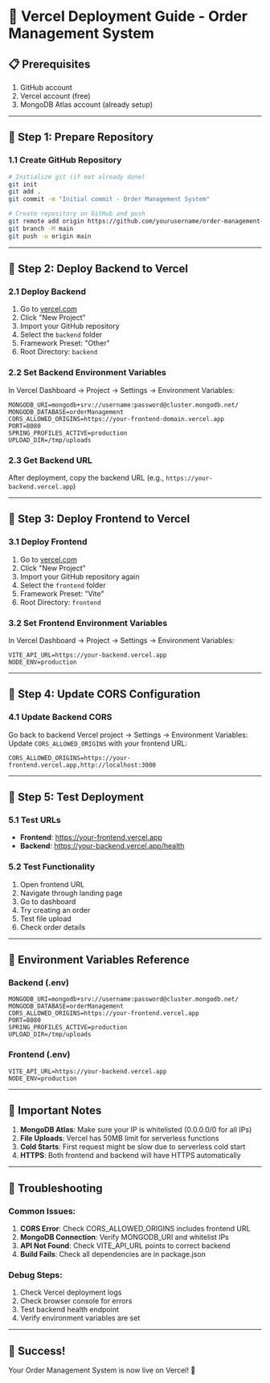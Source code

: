 # 🚀 Vercel Deployment Guide - Order Management System

## 📋 Prerequisites
1. GitHub account
2. Vercel account (free)
3. MongoDB Atlas account (already setup)

---

## 🎯 Step 1: Prepare Repository

### 1.1 Create GitHub Repository
```bash
# Initialize git (if not already done)
git init
git add .
git commit -m "Initial commit - Order Management System"

# Create repository on GitHub and push
git remote add origin https://github.com/yourusername/order-management-system.git
git branch -M main
git push -u origin main
```

---

## 🎯 Step 2: Deploy Backend to Vercel

### 2.1 Deploy Backend
1. Go to [vercel.com](https://vercel.com)
2. Click "New Project"
3. Import your GitHub repository
4. Select the `backend` folder
5. Framework Preset: "Other"
6. Root Directory: `backend`

### 2.2 Set Backend Environment Variables
In Vercel Dashboard → Project → Settings → Environment Variables:

```
MONGODB_URI=mongodb+srv://username:password@cluster.mongodb.net/
MONGODB_DATABASE=orderManagement
CORS_ALLOWED_ORIGINS=https://your-frontend-domain.vercel.app
PORT=8080
SPRING_PROFILES_ACTIVE=production
UPLOAD_DIR=/tmp/uploads
```

### 2.3 Get Backend URL
After deployment, copy the backend URL (e.g., `https://your-backend.vercel.app`)

---

## 🎯 Step 3: Deploy Frontend to Vercel

### 3.1 Deploy Frontend
1. Go to [vercel.com](https://vercel.com)
2. Click "New Project"
3. Import your GitHub repository again
4. Select the `frontend` folder
5. Framework Preset: "Vite"
6. Root Directory: `frontend`

### 3.2 Set Frontend Environment Variables
In Vercel Dashboard → Project → Settings → Environment Variables:

```
VITE_API_URL=https://your-backend.vercel.app
NODE_ENV=production
```

---

## 🎯 Step 4: Update CORS Configuration

### 4.1 Update Backend CORS
Go back to backend Vercel project → Settings → Environment Variables:
Update `CORS_ALLOWED_ORIGINS` with your frontend URL:

```
CORS_ALLOWED_ORIGINS=https://your-frontend.vercel.app,http://localhost:3000
```

---

## 🎯 Step 5: Test Deployment

### 5.1 Test URLs
- **Frontend**: https://your-frontend.vercel.app
- **Backend**: https://your-backend.vercel.app/health

### 5.2 Test Functionality
1. Open frontend URL
2. Navigate through landing page
3. Go to dashboard
4. Try creating an order
5. Test file upload
6. Check order details

---

## 🔧 Environment Variables Reference

### Backend (.env)
```
MONGODB_URI=mongodb+srv://username:password@cluster.mongodb.net/
MONGODB_DATABASE=orderManagement
CORS_ALLOWED_ORIGINS=https://your-frontend.vercel.app
PORT=8080
SPRING_PROFILES_ACTIVE=production
UPLOAD_DIR=/tmp/uploads
```

### Frontend (.env)
```
VITE_API_URL=https://your-backend.vercel.app
NODE_ENV=production
```

---

## 🚨 Important Notes

1. **MongoDB Atlas**: Make sure your IP is whitelisted (0.0.0.0/0 for all IPs)
2. **File Uploads**: Vercel has 50MB limit for serverless functions
3. **Cold Starts**: First request might be slow due to serverless cold start
4. **HTTPS**: Both frontend and backend will have HTTPS automatically

---

## 🐛 Troubleshooting

### Common Issues:
1. **CORS Error**: Check CORS_ALLOWED_ORIGINS includes frontend URL
2. **MongoDB Connection**: Verify MONGODB_URI and whitelist IPs
3. **API Not Found**: Check VITE_API_URL points to correct backend
4. **Build Fails**: Check all dependencies are in package.json

### Debug Steps:
1. Check Vercel deployment logs
2. Check browser console for errors
3. Test backend health endpoint
4. Verify environment variables are set

---

## 🎉 Success!
Your Order Management System is now live on Vercel! 🚀
